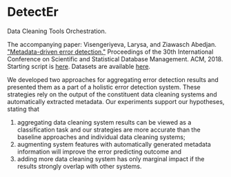 # DetectEr
Data Cleaning Tools Orchestration.

The accompanying paper: Visengeriyeva, Larysa, and Ziawasch Abedjan. ["Metadata-driven error detection."](https://www.researchgate.net/publication/326309905_Metadata-driven_error_detection) Proceedings of the 30th International Conference on Scientific and Statistical Database Management. ACM, 2018.
Starting script is [here](https://github.com/visenger/DetectEr/blob/master/src/main/scala/de/experiments/features/error/prediction/ErrorPredictorRunner.scala).
Datasets are available [here](https://github.com/visenger/clean-and-dirty-data).

We developed two approaches for aggregating error detection results and presented them as a part of
a holistic error detection system. These strategies rely on the output of the constituent data cleaning
systems and automatically extracted metadata. Our experiments support our hypotheses, stating that

1. aggregating data cleaning system results can be viewed as a classification task and our strategies
are more accurate than the baseline approaches and individual data cleaning systems;
2. augmenting system features with automatically generated metadata information will improve
the error predicting outcome and
3. adding more data cleaning system has only marginal impact if the results strongly overlap with other systems.
